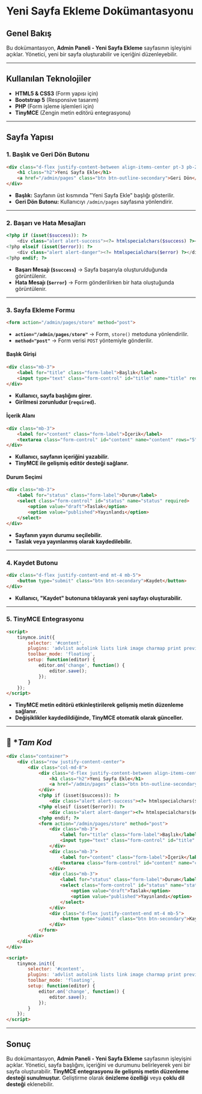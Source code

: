 # Yeni Sayfa Ekleme Dokümantasyonu

## Genel Bakış

Bu dokümantasyon, **Admin Paneli - Yeni Sayfa Ekleme** sayfasının işleyişini açıklar. Yönetici, yeni bir sayfa oluşturabilir ve içeriğini düzenleyebilir.

---

## Kullanılan Teknolojiler
- **HTML5 & CSS3** (Form yapısı için)
- **Bootstrap 5** (Responsive tasarım)
- **PHP** (Form işleme işlemleri için)
- **TinyMCE** (Zengin metin editörü entegrasyonu)

---

## Sayfa Yapısı

### **1. Başlık ve Geri Dön Butonu**
```html
<div class="d-flex justify-content-between align-items-center pt-3 pb-2 mb-3 border-bottom">
    <h1 class="h2">Yeni Sayfa Ekle</h1>
    <a href="/admin/pages" class="btn btn-outline-secondary">Geri Dön</a>
</div>
```
- **Başlık:** Sayfanın üst kısmında "Yeni Sayfa Ekle" başlığı gösterilir.
- **Geri Dön Butonu:** Kullanıcıyı `/admin/pages` sayfasına yönlendirir.

---

### **2. Başarı ve Hata Mesajları**
```php
<?php if (isset($success)): ?>
    <div class="alert alert-success"><?= htmlspecialchars($success) ?></div>
<?php elseif (isset($error)): ?>
    <div class="alert alert-danger"><?= htmlspecialchars($error) ?></div>
<?php endif; ?>
```
- **Başarı Mesajı (`$success`)** → Sayfa başarıyla oluşturulduğunda görüntülenir.
- **Hata Mesajı (`$error`)** → Form gönderilirken bir hata oluştuğunda görüntülenir.

---

### **3. Sayfa Ekleme Formu**
```html
<form action="/admin/pages/store" method="post">
```
- **`action="/admin/pages/store"`** → Form, `store()` metoduna yönlendirilir.
- **`method="post"`** → Form verisi `POST` yöntemiyle gönderilir.

#### **Başlık Girişi**
```html
<div class="mb-3">
    <label for="title" class="form-label">Başlık</label>
    <input type="text" class="form-control" id="title" name="title" required>
</div>
```
- **Kullanıcı, sayfa başlığını girer.**
- **Girilmesi zorunludur (`required`).**

#### **İçerik Alanı**
```html
<div class="mb-3">
    <label for="content" class="form-label">İçerik</label>
    <textarea class="form-control" id="content" name="content" rows="5"></textarea>
</div>
```
- **Kullanıcı, sayfanın içeriğini yazabilir.**
- **TinyMCE ile gelişmiş editör desteği sağlanır.**

#### **Durum Seçimi**
```html
<div class="mb-3">
    <label for="status" class="form-label">Durum</label>
    <select class="form-control" id="status" name="status" required>
        <option value="draft">Taslak</option>
        <option value="published">Yayınlandı</option>
    </select>
</div>
```
- **Sayfanın yayın durumu seçilebilir.**
- **Taslak veya yayınlanmış olarak kaydedilebilir.**

---

### **4. Kaydet Butonu**
```html
<div class="d-flex justify-content-end mt-4 mb-5">
    <button type="submit" class="btn btn-secondary">Kaydet</button>
</div>
```
- **Kullanıcı, "Kaydet" butonuna tıklayarak yeni sayfayı oluşturabilir.**

---

### **5. TinyMCE Entegrasyonu**
```html
<script>
    tinymce.init({
        selector: '#content',
        plugins: 'advlist autolink lists link image charmap print preview hr anchor pagebreak',
        toolbar_mode: 'floating',
        setup: function(editor) {
            editor.on('change', function() {
                editor.save();
            });
        }
    });
</script>
```
- **TinyMCE metin editörü etkinleştirilerek gelişmiş metin düzenleme sağlanır.**
- **Değişiklikler kaydedildiğinde, TinyMCE otomatik olarak günceller.**

---
## 📌 **Tam Kod*

```html
<div class="container">
    <div class="row justify-content-center">
        <div class="col-md-8">
            <div class="d-flex justify-content-between align-items-center pt-3 pb-2 mb-3 border-bottom">
                <h1 class="h2">Yeni Sayfa Ekle</h1>
                <a href="/admin/pages" class="btn btn-outline-secondary">Geri Dön</a>
            </div>
            <?php if (isset($success)): ?>
                <div class="alert alert-success"><?= htmlspecialchars($success) ?></div>
            <?php elseif (isset($error)): ?>
                <div class="alert alert-danger"><?= htmlspecialchars($error) ?></div>
            <?php endif; ?>
            <form action="/admin/pages/store" method="post">
                <div class="mb-3">
                    <label for="title" class="form-label">Başlık</label>
                    <input type="text" class="form-control" id="title" name="title" required>
                </div>
                <div class="mb-3">
                    <label for="content" class="form-label">İçerik</label>
                    <textarea class="form-control" id="content" name="content" rows="5"></textarea>
                </div>
                <div class="mb-3">
                    <label for="status" class="form-label">Durum</label>
                    <select class="form-control" id="status" name="status" required>
                        <option value="draft">Taslak</option>
                        <option value="published">Yayınlandı</option>
                    </select>
                </div>
                <div class="d-flex justify-content-end mt-4 mb-5">
                    <button type="submit" class="btn btn-secondary">Kaydet</button>
                </div>
            </form>
        </div>
    </div>
</div>

<script>
    tinymce.init({
        selector: '#content',
        plugins: 'advlist autolink lists link image charmap print preview hr anchor pagebreak',
        toolbar_mode: 'floating',
        setup: function(editor) {
            editor.on('change', function() {
                editor.save();
            });
        }
    });
</script>
```
---

## **Sonuç**

Bu dokümantasyon, **Admin Paneli - Yeni Sayfa Ekleme** sayfasının işleyişini açıklar. Yönetici, sayfa başlığını, içeriğini ve durumunu belirleyerek yeni bir sayfa oluşturabilir. **TinyMCE entegrasyonu ile gelişmiş metin düzenleme desteği sunulmuştur.** Geliştirme olarak **önizleme özelliği** veya **çoklu dil desteği** eklenebilir.